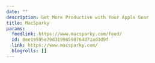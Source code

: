 ```yaml
---
date: ""
description: Get More Productive with Your Apple Gear
title: MacSparky
params:
  feedlink: https://www.macsparky.com/feed/
  id: 8ee19595e79d31998598764d71ad3d9f
  link: https://www.macsparky.com/
  blogrolls: []
---
```


